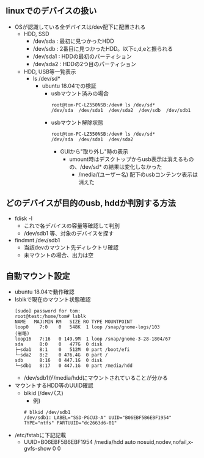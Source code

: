 ## linuxでのデバイスの扱い

* OSが認識している全デバイスは/dev配下に配置される
  * HDD, SSD
    * /dev/sda : 最初に見つかったHDD
    * /dev/sdb : 2番目に見つかったHDD。以下c,d,eと振られる
    * /dev/sda1 : HDDの最初のパーティション
    * /dev/sda2 : HDDの2つ目のパーティション
  * HDD, USB等一覧表示
    * ls /dev/sd*
      * ubuntu 18.04での検証
        * usbマウント済みの場合
          ```
          root@tom-PC-LZ550NSB:/dev# ls /dev/sd*
          /dev/sda  /dev/sda1  /dev/sda2  /dev/sdb  /dev/sdb1
          ```
        * usbマウント解除状態
          ```
          root@tom-PC-LZ550NSB:/dev# ls /dev/sd*
          /dev/sda  /dev/sda1  /dev/sda2
          ```
          * GUIから"取り外し"時の表示
            * umount時はデスクトップからusb表示は消えるものの、/dev/sd* の結果は変化しなかった
              * /media/(ユーザー名) 配下のusbコンテンツ表示は消えた

## どのデバイスが目的のusb, hddか判別する方法

* fdisk -l
  * これで各デバイスの容量等確認して判別
  * /dev/sdb1 等、対象のデバイスを探す
* findmnt /dev/sdb1
  * 当該devのマウント先ディレクトリ確認
  * 未マウントの場合、出力は空

## 自動マウント設定

* ubuntu 18.04で動作確認
* lsblkで現在のマウント状態確認
  ```
  [sudo] password for tom:
  root@test:/home/tom# lsblk
  NAME   MAJ:MIN RM   SIZE RO TYPE MOUNTPOINT
  loop0    7:0    0   548K  1 loop /snap/gnome-logs/103
  (省略)
  loop16   7:16   0 149.9M  1 loop /snap/gnome-3-28-1804/67
  sda      8:0    0   477G  0 disk
  ├─sda1   8:1    0   512M  0 part /boot/efi
  └─sda2   8:2    0 476.4G  0 part /
  sdb      8:16   0 447.1G  0 disk
  └─sdb1   8:17   0 447.1G  0 part /media/hdd
  ```
  * /dev/sdb1が/media/hddにマウントされていることが分かる
* マウントするHDD等のUUID確認
  * blkid (/devパス)
    * 例)
    ```
    # blkid /dev/sdb1
    /dev/sdb1: LABEL="SSD-PGCU3-A" UUID="B06EBF5B6EBF1954" TYPE="ntfs" PARTUUID="dc2663d6-01"
    ```
* /etc/fstabに下記記載
  * UUID=B06EBF5B6EBF1954 /media/hdd auto nosuid,nodev,nofail,x-gvfs-show 0 0
  